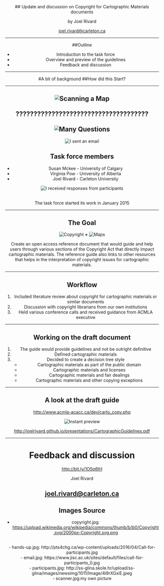 <div align="Center">
## Update and discussion on Copyright for Cartographic Materials documents
<br>

by Joel Rivard

joel.rivard@carleton.ca

---
##Outline

 - Introduction to the task force
 - Overview and preview of the guidelines
 - Feedback and discussion

---

#A bit of background
##How did this Start?

---

![Scanning a Map](http://joelrivard.github.io/presentations/scanner.jpg "Scanning Map")
<br><br>
?????????????????????????????????????
<br><br>
![Many Questions](http://joelrivard.github.io/presentations/hands-up.jpg "hands-up")
---
![I sent an email](http://joelrivard.github.io/presentations/email.jpg "email")

## Task force members

- Susan Mckee - University of Calgary
- Virginia Pow - University of Alberta
- Joel Rivard - Carleton University

![I received responses from participants](http://joelrivard.github.io/presentations/participants.jpg "participants")
<br><br>

The task force started its work in January 2015

---

## The Goal

![Copyright](http://joelrivard.github.io/presentations/copyright.jpg "copyright")     **+**     ![Maps](http://joelrivard.github.io/presentations/topographicmap.jpg "Maps")

Create an open access reference document that would guide and help users through various sections of the Copyright Act that directly impact cartographic materials. The reference guide also links to other resources that helps in the interpretation of copyright issues for cartographic materials.

---
## Workflow
1. Included literature review about copyright for cartographic materials or similar documents
2. Discussion with copyright librarians from our own institutions
3. Held various conference calls and received guidance from ACMLA executive

---
## Working on the draft document

1. The guide would provide guidelines and not be outright definitive
2. Defined cartographic materials
3. Decided to create a decision tree style
    - Cartographic materials as part of the public domain
    - Cartographic materials and licenses
    - Cartographic materials and fair dealings
    - Cartographic materials and other copying exceptions
---

## A look at the draft guide

http://www.acmla-acacc.ca/dev/carto_copy.php

![Instant preview](http://joelrivard.github.io/presentations/Copyright_infographic.jpg)

http://joelrivard.github.io/presentations/CartographicGuidelines.pdf

---

# Feedback and discussion

http://bit.ly/1O5p6tH

Joel Rivard

joel.rivard@carleton.ca
---
## Images Source

- copyright.jpg: https://upload.wikimedia.org/wikipedia/commons/thumb/b/b0/Copyright.svg/2000px-Copyright.svg.png
<br>
- hands-up.jpg: http://pts4chg.ca/wp-content/uploads/2016/04/Call-for-participants.jpg
<br>
- email.jpg: https://www.jisc.ac.uk/sites/default/files/call-for-participants_0.jpg
<br>
- participants.jpg: http://ss-glina.skole.hr/upload/ss-glina/images/newsimg/1011/Image/4i9rXGxiE.jpeg
<br>
- scanner.jpg:my own picture
